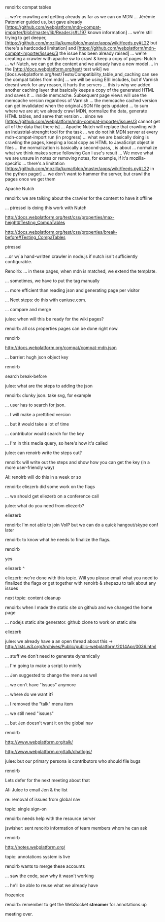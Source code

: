 renoirb: compat tables

… we're crawling and getting already as far as we can on MDN
… Jérémie Patonnier guided us, but gave already [https://github.com/webplatform/mdn-compat-importer/blob/master/lib/Reader.js#L197 known information]
… we're still trying to get deeper, [https://github.com/mozilla/kuma/blob/master/apps/wiki/feeds.py#L22 but there's a hardcoded limitation] and [https://github.com/webplatform/mdn-compat-importer/issues/3 the issue has been already raised]
… we're creating a crawler with apache sw to crawl & keep a copy of pages: Nutch
… w/ Nutch, we can get the content and we already have a new model
… in the [http://docs.webplatform.org/test/ test wiki] we [docs.webplatform.org/test/Tests/Compatibility_table_and_caching can see the compat tables from mdn]
… we will be using ESI includes, but if Varnish doesnt work for any reason, it hurts the servers
… this is why we added another caching layer that basically keeps a copy of the generated HTML and saves it
… inside memcache. Subsequent page views will use the memcache version regardless of Varnish
… the memcache cached version can get invalidated when the original JSON file gets updated 
… to sum where we are at; we already crawl MDN, normalize the data, generate HTML tables, and serve that version
… since we [https://github.com/webplatform/mdn-compat-importer/issues/3 cannot get all of the data that there is] 
… Apache Nutch will replace that crawling with an industrial-strenght tool for the task
… we do not hit MDN server at every mdn-compat-import run (in progress)
… what we are basically doing is crawling the pages, keeping a local copy as HTML to JavaScript object in files
… the normalization is basically a second-pass, , is about
… normalize what we think makes sense following Can I use's result
… We move what we are unsure in notes or removing notes, for example, if it's mozilla-specific
… there's a limitation [https://github.com/mozilla/kuma/blob/master/apps/wiki/feeds.py#L22 in the python pager]
… we don't want to hammer the server, but crawl the pages once we get them

Apache Nutch

renoirb: we are talking about the crawler for the content to have it offline

… ptressel is doing this work with Nutch

http://docs.webplatform.org/test/css/properties/max-height#Testing_CompaTables

http://docs.webplatform.org/test/css/properties/break-before#Testing_CompaTables

ptressel

...or w/ a hand-written crawler in node.js if nutch isn't sufficiently configurable.

Renoirb: … in these pages, when mdn is matched, we extend the template.

… sometimes, we have to put the tag manually

… more efficient than reading json and generating page per visitor

… Next steps: do this with caniuse.com.

… compare and merge

julee: when will this be ready for the wiki pages?

renoirb: all css properties pages can be done right now.

renoirb

http://docs.webplatform.org/compat/compat-mdn.json

… barrier: hugh json object key

renoirb

search break-before

julee: what are the steps to adding the json

renoirb: clunky json. take svg, for example

… user has to search for json.

… I will make a prettified version

… but it would take a lot of time

… contributor would search for the key

… I'm in this media query, so here's how it's called

julee: can renoirb write the steps out?

renoirb: will write out the steps and show how you can get the key (in a more user-friendly way)

AI: renoirb will do this in a week or so

renoirb: eliezerb did some work on the flags

… we should get eliezerb on a conference call

julee: what do you need from eliezerb?

eliezerb

renoirb: I'm not able to join VoIP but we can do a quick hangout/skype conf later

renoirb: to know what he needs to finalize the flags.

renoirb

yes

eliezerb ^

eliezerb: we're done with this topic. Will you please email what you need to finalized the flags or get together with renoirb & shepazu to talk about any issues

next topic: content cleanup

renoirb: when I made the static site on github and we changed the home page

… nodejs static site generator. github clone to work on static site

eliezerb

julee: we already have a an open thread about this -> http://lists.w3.org/Archives/Public/public-webplatform/2014Apr/0036.html

… stuff we don't need to generate dynamically

… I'm going to make a script to minify

… Jen suggested to change the menu as well

… we con't have "Issues" anymore

… where do we want it?

… I removed the "talk" menu item

… we still need "issues"

… but Jen doesn't want it on the global nav

renoirb

http://www.webplatform.org/talk/

http://www.webplatform.org/talk/chatlogs/

julee: but our primary persona is contributors who should file bugs

renoirb

Lets defer for the next meeting about that

AI: Julee to email Jen & the list

re: removal of issues from global nav

topic: single sign-on

renoirb: needs help with the resource server

jswisher: sent renoirb information of team members whom he can ask

renoirb

http://notes.webplatform.org/

topic: annotations system is live

renoirb wants to merge these accounts

… saw the code, saw why it wasn't working

… he'll be able to reuse what we already have

frozenice

renoirb: remember to get the WebSocket __streamer__ for annotations up  

meeting over.
